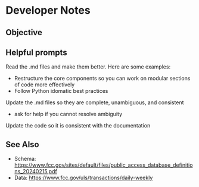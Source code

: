 # Developer Notes

## Objective

## Helpful prompts

Read the .md files and make them better. Here are some examples:
- Restructure the core components so you can work on modular sections of code more effectively
- Follow Python idomatic best practices

Update the .md files so they are complete, unambiguous, and consistent
- ask for help if you cannot resolve ambiguity

Update the code so it is consistent with the documentation

## See Also

* Schema: https://www.fcc.gov/sites/default/files/public_access_database_definitions_20240215.pdf
* Data: https://www.fcc.gov/uls/transactions/daily-weekly


